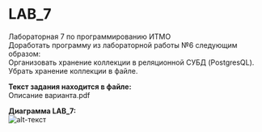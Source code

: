 # LAB_7  
Лабораторная 7 по программированию ИТМО  
Доработать программу из лабораторной работы №6 следующим образом:  
Организовать хранение коллекции в реляционной СУБД (PostgresQL). Убрать хранение коллекции в файле.
  
**Текст задания находится в файле:**  
Описание варианта.pdf  
  
**Диаграмма LAB_7:**  
![alt-текст](https://ibb.co/WPh6Fzt "1199")  
